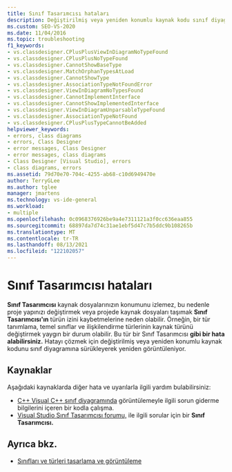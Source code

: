 ```yaml
---
title: Sınıf Tasarımcısı hataları
description: Değiştirilmiş veya yeniden konumlu kaynak kodu sınıf diyagramına sürükleyerek sınıf tasarımı hatalarını düzeltmeyi öğrenin.
ms.custom: SEO-VS-2020
ms.date: 11/04/2016
ms.topic: troubleshooting
f1_keywords:
- vs.classdesigner.CPlusPlusViewInDiagramNoTypeFound
- vs.classdesigner.CPlusPlusNoTypeFound
- vs.classdesigner.CannotShowBaseType
- vs.classdesigner.MatchOrphanTypesAtLoad
- vs.classdesigner.CannotShowType
- vs.classdesigner.AssociationTypeNotFoundError
- vs.classdesigner.ViewInDiagramNoTypesFound
- vs.classdesigner.CannotImplementInterface
- vs.classdesigner.CannotShowImplementedInterface
- vs.classdesigner.ViewInDiagramUnparsableTypeFound
- vs.classdesigner.AssociationTypeNotFound
- vs.classdesigner.CPlusPlusTypeCannotBeAdded
helpviewer_keywords:
- errors, class diagrams
- errors, Class Designer
- error messages, Class Designer
- error messages, class diagrams
- Class Designer [Visual Studio], errors
- class diagrams, errors
ms.assetid: 79d70e70-704c-4255-ab68-c10d6949470e
author: TerryGLee
ms.author: tglee
manager: jmartens
ms.technology: vs-ide-general
ms.workload:
- multiple
ms.openlocfilehash: 0c0968376926be9a4e7311121a3f0cc636eaa855
ms.sourcegitcommit: 68897da7d74c31ae1ebf5d47c7b5ddc9b108265b
ms.translationtype: MT
ms.contentlocale: tr-TR
ms.lasthandoff: 08/13/2021
ms.locfileid: "122102057"
---
```

# <a name="class-designer-errors"></a>Sınıf Tasarımcısı hataları

**Sınıf Tasarımcısı** kaynak dosyalarınızın konumunu izlemez, bu nedenle proje yapınızı değiştirmek veya projede kaynak dosyaları taşımak **Sınıf Tasarımcısı'ın** türün izini kaybetmelerine neden olabilir. Örneğin, bir tür tanımlama, temel sınıflar ve ilişkilendirme türlerinin kaynak türünü değiştirmek yaygın bir durum olabilir. Bu tür bir Sınıf Tasarımcısı **gibi bir hata alabilirsiniz.** Hatayı çözmek için değiştirilmiş veya yeniden konumlu kaynak kodunu sınıf diyagramına sürükleyerek yeniden görüntüleniyor.

## <a name="resources"></a>Kaynaklar

Aşağıdaki kaynaklarda diğer hata ve uyarılarla ilgili yardım bulabilirsiniz:

- [C++ Visual C++ sınıf diyagramında](working-with-visual-cpp-code.md) görüntülemeyle ilgili sorun giderme bilgilerini içeren bir kodla çalışma.
- [Visual Studio Sınıf Tasarımcısı forumu,](https://social.msdn.microsoft.com/Forums/en-US/home?forum=vsclassdesigner) ile ilgili sorular için bir **Sınıf Tasarımcısı.**

## <a name="see-also"></a>Ayrıca bkz.

- [Sınıfları ve türleri tasarlama ve görüntüleme](designing-and-viewing-classes-and-types.md)
